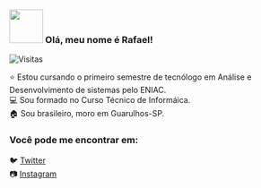 ### <img src="https://media.giphy.com/media/gM5qFksULw54NMWyry/giphy.gif" width="60px"> Olá, meu nome é Rafael!

<p><img src="https://visitor-badge.glitch.me/badge?page_id=page.id=rafaabatistas.rafaabatistas" alt="Visitas"></p>
⭐ Estou cursando o primeiro semestre de tecnólogo em Análise e Desenvolvimento de sistemas pelo ENIAC. <br>
💻 Sou formado no Curso Técnico de Informáica. <br>
🏠 Sou brasileiro, moro em Guarulhos-SP. 

### Você pode me encontrar em:
🐦 [Twitter](https://twitter.com/rafaa_batistas) <br>
📷 [Instagram](https://www.instagram.com/rafaa_batistas) <br>

